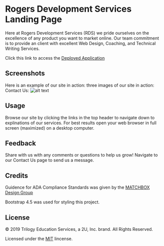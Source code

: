 # Rogers Development Services Landing Page

Here at Rogers Development Services (RDS) we pride ourselves on the excellence of any product you want to market online. Our team commitment is to provide an client with excellent Web Design, Coaching, and Technical Writing Services.

Click this link to access the [Deployed Application](https://rogers-development-services.github.io/Portfolio/index.html)

## Screenshots

Here is an example of our site in action: three images of our site in action:
Contact Us:
![alt text](https://raw.githubusercontent.com/Rogers-Development-Services/Portfolio/master/Assets/Images/Deployed%20Application.JPG "Application Img1")

## Usage 

Browse our site by clicking the links in the top header to navigate down to explinations of our services. For best results open your web browser in full screen (maximized) on a desktop computer.

## Feedback

Share with us with any comments or questions to help us grow! Navigate to our Contact Us page to send us a message.

## Credits

Guidence for ADA Compliance Standards was given by the [MATCHBOX Design Group](https://matchboxdesigngroup.com/blog/website-accessibility-and-ada-compliance/#ADA_Compliance_Standards_For_Designers_And_Developers_Explained)

Bootstrap 4.5 was used for styling this project.

## License

© 2019 Trilogy Education Services, a 2U, Inc. brand. All Rights Reserved.

Licensed under the [MIT](LICENSE.txt) lincense.

